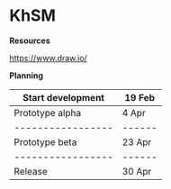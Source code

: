 
# KhSM

**Resources**

https://www.draw.io/

**Planning**

|Start development|19 Feb|
|-----------------|------|
|Prototype alpha  |4 Apr |
|-----------------|------|
|Prototype beta   |23 Apr|
|-----------------|------|
|Release          |30 Apr|
